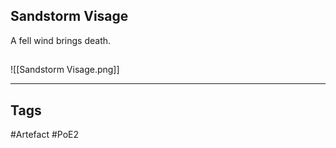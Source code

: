 ## Sandstorm Visage
A fell wind brings death.
##
![[Sandstorm Visage.png]]

---
## Tags
#Artefact
#PoE2